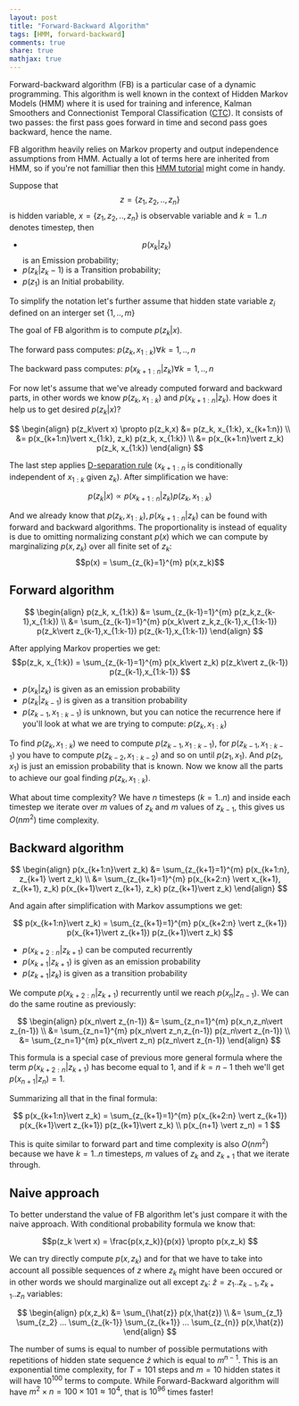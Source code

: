 ```yaml
---
layout: post
title: "Forward-Backward Algorithm"
tags: [HMM, forward-backward]
comments: true
share: true
mathjax: true
---
```


Forward-backward algorithm (FB) is a particular case of a dynamic programming. This algorithm is well known in the context of Hidden Markov Models (HMM) where it is used for training and inference, Kalman Smoothers and Connectionist Temporal Classification ([CTC](http://www.cs.toronto.edu/~graves/icml_2006.pdf)). 
It consists of two passes: the first pass goes forward in time and second pass goes backward, hence the name.

FB algorithm heavily relies on Markov property and output independence assumptions from HMM. Actually a lot of terms here are inherited from HMM, so if you're not familliar then this [HMM tutorial](http://cs229.stanford.edu/section/cs229-hmm.pdf) might come in handy.

Suppose that $$z=\{z_1,z_2,..,z_n\}$$ is hidden variable, $x=\{z_1,z_2,..,z_n\}$ is observable variable and $k=1..n$ denotes timestep, then

* $$p(x_k\vert z_k)$$ is an Emission probability;
* $p(z_k\vert z_k-1)$ is a Transition probability;
* $p(z_1)$ is an Initial probability.

To simplify the notation let's further assume that hidden state variable $z_i$ defined on an interger set $\{1,..,m\}$

The goal of FB algorithm is to compute $p(z_k\vert x)$.

The forward pass computes: $p(z_k,x_{1:k}) \forall k=1,..,n$

The backward pass computes: $p(x_{k+1:n} \vert  z_k) \forall k=1,..,n$

For now let's assume that we've already computed forward and backward parts, in other words we know $p(z_k,x_{1:k})$ and $p(x_{k+1:n} \vert  z_k)$. How does it help us to get desired $p(z_k\vert x)$?

$$
\begin{align}
p(z_k\vert x) \propto p(z_k,x) &= p(z_k, x_{1:k}, x_{k+1:n}) \\
&= p(x_{k+1:n}\vert x_{1:k}, z_k) p(z_k, x_{1:k}) \\
&= p(x_{k+1:n}\vert z_k) p(z_k, x_{1:k})
\end{align}
$$

The last step applies [D-separation rule](http://www.andrew.cmu.edu/user/scheines/tutor/d-sep.html) ($x_{k+1:n}$ is conditionally independent of $x_{1:k}$ given $z_k$). After simplification we have: 

$$p(z_k\vert x) \propto p(x_{k+1:n}\vert z_k) p(z_k, x_{1:k}) $$

And we already know that $p(z_k, x_{1:k}), p(x_{k+1:n}\vert z_k)$ can be found with forward and backward algorithms. The proportionality is instead of equality is due to omitting normalizing constant $p(x)$ which we can compute by marginalizing $p(x,z_k)$ over all finite set of $z_k$:
$$p(x) = \sum_{z_{k}=1}^{m} p(x,z_k)$$


## Forward algorithm

$$
\begin{align}
p(z_k, x_{1:k}) &= \sum_{z_{k-1}=1}^{m} p(z_k,z_{k-1},x_{1:k}) \\
&= \sum_{z_{k-1}=1}^{m} p(x_k\vert z_k,z_{k-1},x_{1:k-1})
                     p(z_k\vert z_{k-1},x_{1:k-1})
                     p(z_{k-1},x_{1:k-1})
\end{align}
$$

After applying Markov properties we get:
$$p(z_k, x_{1:k})
= \sum_{z_{k-1}=1}^{m} p(x_k\vert z_k) 
                     p(z_k\vert z_{k-1}) 
                     p(z_{k-1},x_{1:k-1}) $$

* $p(x_k\vert z_k)$ is given as an emission probability 
* $p(z_k\vert z_{k-1})$ is given as a transition probability 
* $p(z_{k-1},x_{1:k-1})$ is unknown, but you can notice the recurrence here if you'll look at what we are trying to compute: $p(z_k, x_{1:k})$

To find $p(z_k, x_{1:k})$ we need to compute $p(z_{k-1},x_{1:k-1})$, for $p(z_{k-1},x_{1:k-1})$ you have to compute $p(z_{k-2},x_{1:k-2})$ and so on until $p(z_{1},x_{1})$. And $p(z_{1},x_{1})$ is just an emission probability that is known. Now we know all the parts to achieve our goal finding $p(z_k, x_{1:k})$. 

What about time complexity? We have $n$ timesteps ($k=1..n$) and inside each timestep we iterate over $m$ values of $z_k$ and $m$ values of $z_{k-1}$, this gives us $O(nm^2)$ time complexity.
                     

## Backward algorithm

$$
\begin{align}
p(x_{k+1:n}\vert z_k) &= \sum_{z_{k+1}=1}^{m} p(x_{k+1:n}, z_{k+1} \vert  z_k) \\
&= \sum_{z_{k+1}=1}^{m} p(x_{k+2:n} \vert  x_{k+1}, z_{k+1}, z_k)  p(x_{k+1}\vert z_{k+1}, z_k) p(z_{k+1}\vert z_k) 
\end{align}
$$

And again after simplification with Markov assumptions we get:

$$ p(x_{k+1:n}\vert z_k) = \sum_{z_{k+1}=1}^{m} p(x_{k+2:n} \vert  z_{k+1}) p(x_{k+1}\vert z_{k+1}) p(z_{k+1}\vert z_k) $$

* $p(x_{k+2:n} \vert  z_{k+1})$ can be computed recurrently
* $p(x_{k+1}\vert z_{k+1})$ is given as an emission probability 
* $p(z_{k+1}\vert z_{k})$ is given as a transition probability 

We compute $p(x_{k+2:n} \vert  z_{k+1})$ recurrently until we reach $p(x_n\vert z_{n-1})$. We can do the same routine as previously:

$$ 
\begin{align}
p(x_n\vert z_{n-1}) &= \sum_{z_n=1}^{m} p(x_n,z_n\vert z_{n-1}) \\
&= \sum_{z_n=1}^{m} p(x_n\vert z_n,z_{n-1}) p(z_n\vert z_{n-1}) \\
&= \sum_{z_n=1}^{m} p(x_n\vert z_n) p(z_n\vert z_{n-1}) 
\end{align}
$$

This formula is a special case of previous more general formula where the term $p(x_{k+2:n} \vert  z_{k+1})$ has become equal to 1, and if $k=n-1$ theh we'll get $p(x_{n+1} \vert  z_n) = 1$.

Summarizing all that in the final formula:

$$
p(x_{k+1:n}\vert z_k) = \sum_{z_{k+1}=1}^{m} p(x_{k+2:n} \vert  z_{k+1}) p(x_{k+1}\vert z_{k+1}) p(z_{k+1}\vert z_k) \\
p(x_{n+1} \vert  z_n) = 1
$$

This is quite similar to forward part and time complexity is also $O(nm^2)$ because we have $k=1..n$ timesteps, $m$ values of $z_k$ and $z_{k+1}$ that we iterate through.

## Naive approach

To better understand the value of FB algorithm let's just compare it with the naive approach. With conditional probability formula we know that: 

$$p(z_k \vert x) = \frac{p(x,z_k)}{p(x)} \propto p(x,z_k) $$

We can try directly compute $p(x,z_k)$ and for that we have to take into account all possible sequences of $z$ where $z_k$ might have been occured or in other words we should marginalize out all except $z_k$: $\hat{z} = z_1..z_{k-1},z_{k+1}..z_n$ variables:

$$ 
\begin{align}
p(x,z_k) &= \sum_{\hat{z}} p(x,\hat{z}) \\
&= \sum_{z_1} \sum_{z_2} ... \sum_{z_{k-1}} \sum_{z_{k+1}} ... \sum_{z_{n}} p(x,\hat{z}) 
\end{align}
$$

The number of sums is equal to number of possible permutations with repetitions of hidden state sequence $\hat{z}$ which is equal to $m^{n-1}$. This is an exponential time complexity, for $T = 101$ steps and $m = 10$ hidden states it will have $10^{100}$ terms to compute. While Forward-Backward algorithm will have $m^2 \times n = 100\times101 \approx 10^4$, that is $10^{96}$ times faster!